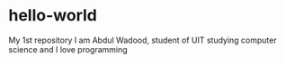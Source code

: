 # hello-world
My 1st repository 
I am Abdul Wadood, student of UIT studying computer science and I love programming 
